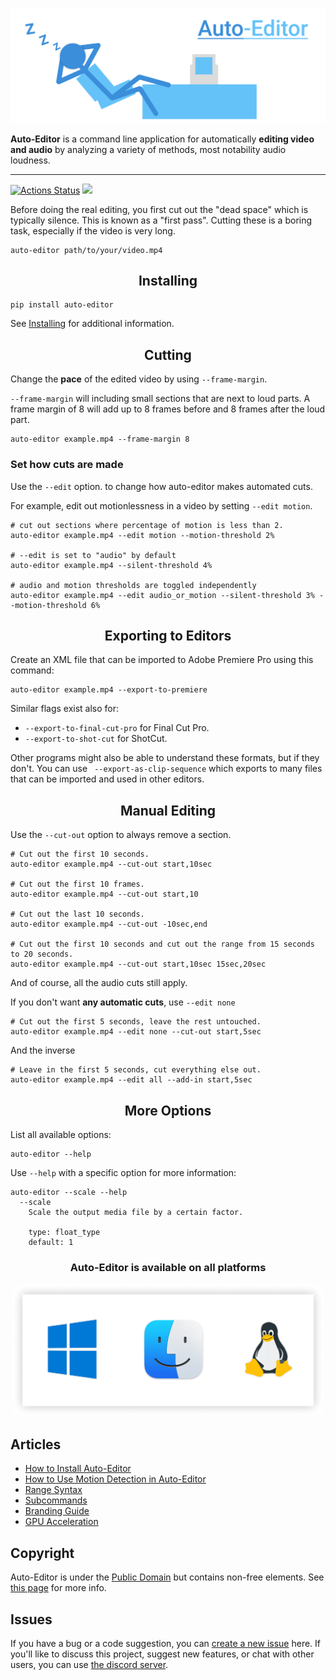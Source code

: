 <p align="center"><img src="https://raw.githubusercontent.com/wyattblue/auto-editor/master/articles/imgs/auto-editor_banner.png" title="Auto-Editor" width="700"></p>

**Auto-Editor** is a command line application for automatically **editing video and audio** by analyzing a variety of methods, most notability audio loudness.

---

[![Actions Status](https://github.com/wyattblue/auto-editor/workflows/build/badge.svg)](https://github.com/wyattblue/auto-editor/actions)
<a href="https://discord.com/invite/kMHAWJJ/"><img src="https://img.shields.io/discord/711767814821773372?color=%237289DA&label=chat&logo=discord&logoColor=white"></a>

Before doing the real editing, you first cut out the "dead space" which is typically silence. This is known as a "first pass". Cutting these is a boring task, especially if the video is very long.

```
auto-editor path/to/your/video.mp4
```

<h2 align="center">Installing</h2>

```
pip install auto-editor
```

See [Installing](https://github.com/WyattBlue/auto-editor/blob/master/articles/installing.md) for additional information.


<h2 align="center">Cutting</h2>

Change the **pace** of the edited video by using `--frame-margin`.

`--frame-margin` will including small sections that are next to loud parts. A frame margin of 8 will add up to 8 frames before and 8 frames after the loud part.

```
auto-editor example.mp4 --frame-margin 8
```

<h3>Set how cuts are made</h3>

Use the `--edit` option. to change how auto-editor makes automated cuts.

For example, edit out motionlessness in a video by setting `--edit motion`.


```
# cut out sections where percentage of motion is less than 2.
auto-editor example.mp4 --edit motion --motion-threshold 2%

# --edit is set to "audio" by default
auto-editor example.mp4 --silent-threshold 4%

# audio and motion thresholds are toggled independently
auto-editor example.mp4 --edit audio_or_motion --silent-threshold 3% --motion-threshold 6%
```

<h2 align="center">Exporting to Editors</h2>

Create an XML file that can be imported to Adobe Premiere Pro using this command:

```
auto-editor example.mp4 --export-to-premiere
```

Similar flags exist also for:

- `--export-to-final-cut-pro` for Final Cut Pro.
- `--export-to-shot-cut` for ShotCut.

Other programs might also be able to understand these formats, but if they don't. You can use ` --export-as-clip-sequence` which exports to many files that can be imported and used in other editors.

<h2 align="center">Manual Editing</h2>

Use the `--cut-out` option to always remove a section.

```
# Cut out the first 10 seconds.
auto-editor example.mp4 --cut-out start,10sec

# Cut out the first 10 frames.
auto-editor example.mp4 --cut-out start,10

# Cut out the last 10 seconds.
auto-editor example.mp4 --cut-out -10sec,end

# Cut out the first 10 seconds and cut out the range from 15 seconds to 20 seconds.
auto-editor example.mp4 --cut-out start,10sec 15sec,20sec
```

And of course, all the audio cuts still apply.

If you don't want **any automatic cuts**, use `--edit none`

```
# Cut out the first 5 seconds, leave the rest untouched.
auto-editor example.mp4 --edit none --cut-out start,5sec
```

And the inverse

```
# Leave in the first 5 seconds, cut everything else out.
auto-editor example.mp4 --edit all --add-in start,5sec
```

<h2 align="center">More Options</h2>

List all available options:

```
auto-editor --help
```

Use `--help` with a specific option for more information:

```
auto-editor --scale --help
  --scale
    Scale the output media file by a certain factor.

    type: float_type
    default: 1
```


<h3 align="center">Auto-Editor is available on all platforms</h3>
<p align="center"><img src="https://raw.githubusercontent.com/WyattBlue/auto-editor/master/articles/imgs/cross_platform.png" width="500" title="Windows, MacOS, and Linux"></p>


## Articles
 - [How to Install Auto-Editor](https://github.com/WyattBlue/auto-editor/blob/master/articles/installing.md)
 - [How to Use Motion Detection in Auto-Editor](https://auto-editor.com/cli/motion_detection)
 - [Range Syntax](https://auto-editor.com/cli/range_syntax)
 - [Subcommands](https://auto-editor.com/cli/subcommands)
 - [Branding Guide](https://auto-editor.com/docs/branding)
 - [GPU Acceleration](https://auto-editor.com/docs/gpu_acceleration)
 
## Copyright
Auto-Editor is under the [Public Domain](https://github.com/WyattBlue/auto-editor/blob/master/LICENSE) but contains non-free elements. See [this page](https://github.com/WyattBlue/auto-editor/blob/master/articles/legalinfo.md) for more info.


## Issues
If you have a bug or a code suggestion, you can [create a new issue](https://github.com/WyattBlue/auto-editor/issues/new) here. If you'll like to discuss this project, suggest new features, or chat with other users, you can use [the discord server](https://discord.com/invite/kMHAWJJ).
